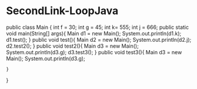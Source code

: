 # SecondLink-LoopJava

public class Main {
    int f = 30;
    int g = 45;
    int k= 555;
     int j = 666;
    public static void main(String[] args){
        Main d1 = new Main();
        System.out.println(d1.k);
        d1.test();
    }
    public void test(){
        Main d2 = new Main();
        System.out.println(d2.j);
        d2.test2();
    }
    public void test2(){
        Main d3 = new Main();
        System.out.println(d3.g);
        d3.test3();
    }
    public void test3(){
        Main d3 = new Main();
        System.out.println(d3.g);

    }
}
